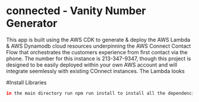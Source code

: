 # connected - Vanity Number Generator


This app is built using the AWS CDK to generate & deploy the AWS Lambda & AWS Dynamodb cloud resources underpinning the AWS Connect Contact Flow that orchestrates the customers experience from first contact via the phone. The number for this instance is 213-347-9347, though this project is designed to be easily deployed within your own AWS account and will integrate seemlessly with existing COnnect instances. The Lambda looks 


#Install Libraries
```bash
in the main directory run npm run install to install all the dependencies for the cdk as well as the lambda runtime
```
